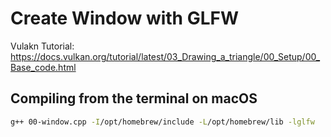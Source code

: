 # Create Window with GLFW
Vulakn Tutorial: https://docs.vulkan.org/tutorial/latest/03_Drawing_a_triangle/00_Setup/00_Base_code.html

## Compiling from the terminal on macOS
```zsh
g++ 00-window.cpp -I/opt/homebrew/include -L/opt/homebrew/lib -lglfw
```